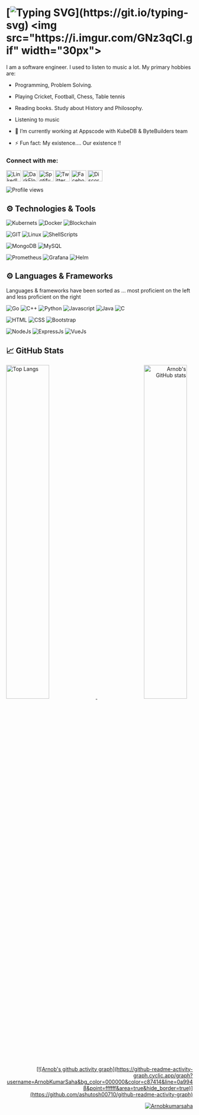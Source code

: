 
# [![Typing SVG](https://readme-typing-svg.herokuapp.com?font=consolas&color=%234DF79A&height=30&lines=Hello+there%2C+I'm+Arnob!)](https://git.io/typing-svg) <img src="https://i.imgur.com/GNz3qCl.gif" width="30px">
I am a software engineer.  I used to listen to music a lot.
My primary hobbies are:
- Programming, Problem Solving.
- Playing Cricket, Football, Chess, Table tennis
- Reading books. Study about History and Philosophy.
- Listening to music

- 🔭 I’m currently working at Appscode with KubeDB & ByteBuilders team
- ⚡ Fun fact: My existence.... Our existence !! 

<h3 align="left">Connect with me:</h3>
<p align="left">
<a href="https://www.linkedin.com/in/arnob-kumar-saha/" target="blank"><img align="center" src="https://raw.githubusercontent.com/rahuldkjain/github-profile-readme-generator/master/src/images/icons/Social/linked-in-alt.svg" alt="LinkedIn" height="30" width="40" /></a>
<a href="https://codeforces.com/profile/DarkFloyd" target="blank"><img align="center" src="https://raw.githubusercontent.com/rahuldkjain/github-profile-readme-generator/master/src/images/icons/Social/codeforces.svg" alt="DarkFloyd" height="30" width="40" /></a>
<a href="https://open.spotify.com/user/rtqsp9j73q577smzcry1fkvl6" target="blank"><img align="center" src="https://raw.githubusercontent.com/rahuldkjain/github-profile-readme-generator/master/src/images/icons/Social/spotify.svg" alt="Spotify" height="30" width="40" /></a>
<a href="https://twitter.com/ArnobKumarSaha" target="blank"><img align="center" src="https://raw.githubusercontent.com/rahuldkjain/github-profile-readme-generator/master/src/images/icons/Social/twitter.svg" alt="Twitter" height="30" width="40" /></a>
<a href="https://www.facebook.com/rupkothar.arnob.9" target="blank"><img align="center" src="https://raw.githubusercontent.com/rahuldkjain/github-profile-readme-generator/master/src/images/icons/Social/facebook.svg" alt="Facebook" height="30" width="40" /></a>
<a href="https://discordapp.com/users/773909421704478720" target="blank"><img align="center" src="https://raw.githubusercontent.com/rahuldkjain/github-profile-readme-generator/master/src/images/icons/Social/discord.svg" alt="Discord" height="30" width="40" /></a>
</p>

![Profile views](https://gpvc.arturio.dev/ArnobKumarSaha)

## ⚙️ Technologies & Tools
![Kubernets](https://img.shields.io/badge/kubernetes%20-%23326ce5.svg?&style=for-the-badge&logo=kubernetes&logoColor=white)
![Docker](https://img.shields.io/badge/docker-%230db7ed.svg?style=for-the-badge&logo=docker&logoColor=white)
![Blockchain](https://img.shields.io/badge/Blockchain-black?style=for-the-badge&logo=hyperledger&logoColor=white&color=4479A1)


![GIT](https://img.shields.io/badge/git-%3776AB.svg?style=for-the-badge&logo=git&logoColor=white&color=F05032)
![Linux](https://img.shields.io/badge/linux-%FCC624.svg?style=for-the-badge&logo=linux&logoColor=black&color=FCC624)
![ShellScripts](https://img.shields.io/badge/Shell_Scripting-121011?style=for-the-badge&logo=gnu-bash&logoColor=white)

![MongoDB](https://img.shields.io/badge/MongoDB-47A248.svg?style=for-the-badge&logo=mongodb&logoColor=white&color=F7931E)
![MySQL](https://img.shields.io/badge/mysql-%4479A1.svg?style=for-the-badge&logo=mysql&logoColor=white&color=4479A1)

![Prometheus](https://img.shields.io/badge/Prometheus-000000?style=for-the-badge&logo=prometheus&labelColor=000000)
![Grafana](https://img.shields.io/badge/Grafana-F2F4F9?style=for-the-badge&logo=grafana&logoColor=orange&labelColor=F2F4F9)
![Helm](https://img.shields.io/badge/Helm-0F1689?style=for-the-badge&logo=Helm&labelColor=0F1689)


## ⚙️ Languages & Frameworks
Languages & frameworks have been sorted as ...  most proficient on the left and less proficient on the right <br>

![Go](https://img.shields.io/badge/Go-00ADD8?style=for-the-badge&logo=go&logoColor=white)
![C++](https://img.shields.io/badge/c++-00599C.svg?style=for-the-badge&logo=c%2B%2B&logoColor=white&color=00599C)
![Python](https://img.shields.io/badge/python-%3776AB.svg?style=for-the-badge&logo=python&logoColor=white&color=3776AB)
![Javascript](https://img.shields.io/badge/javscript-%F7DF1E.svg?style=for-the-badge&logo=javascript&logoColor=black&color=F7DF1E)
![Java](https://img.shields.io/badge/java-%7396.svg?style=for-the-badge&logo=java&logoColor=white&color=007396)
![C](https://img.shields.io/badge/c-%3776AB.svg?style=for-the-badge&logo=c&logoColor=white&color=A8B9CC)

![HTML](https://img.shields.io/badge/html5-%3776AB.svg?style=for-the-badge&logo=html5&logoColor=white&color=E34F26)
![CSS](https://img.shields.io/badge/css3-%1572B6.svg?style=for-the-badge&logo=css3&logoColor=white&color=1572B6)
![Bootstrap](https://img.shields.io/badge/bootstrap-%3776AB.svg?style=for-the-badge&logo=bootstrap&logoColor=white&color=563D7C)


![NodeJs](https://img.shields.io/badge/Node.js-43853D?style=for-the-badge&logo=node.js&logoColor=white)
![ExpressJs](https://img.shields.io/badge/Express.js-404D59?style=for-the-badge&logo=express)
![VueJs](https://img.shields.io/badge/Vue.js-35495E?style=for-the-badge&logo=vue.js&logoColor=4FC08D)




## &#x1f4c8; GitHub Stats
<p>
    <a align="left" href="https://github.com/Arnobkumarsaha?tab=repositories">
        <img alt="Top Langs"  width="48%" src="https://github-readme-stats.vercel.app/api/top-langs/?username=Arnobkumarsaha&count_private=true&theme=cobalt&layout=compact&hide=jupyter notebook,css,ejs,typescript,html,php,blade&langs_count=10">
    </a>
    <a align="right" href="https://github.com/Arnobkumarsaha?tab=repositories">
        <img alt="Arnob's GitHub stats"  width="48%" src="https://github-readme-stats.vercel.app/api?username=Arnobkumarsaha&show_icons=true&theme=cobalt">
</p>
    
<p>
   [![Arnob's github activity graph](https://github-readme-activity-graph.cyclic.app/graph?username=ArnobKumarSaha&bg_color=000000&color=c87414&line=0a9948&point=ffffff&area=true&hide_border=true)](https://github.com/ashutosh00710/github-readme-activity-graph)
   
</p>

<!-- 
<img align="center" height="200px" src="https://github-profile-trophy.vercel.app/?username=ArnobKumarSaha&theme=gruvbox&row=2&margin-w=5&margin-h=5&count_private=true"/>
-->

<p><img align="center" src="https://github-readme-streak-stats.herokuapp.com/?user=Arnobkumarsaha&theme=react" alt="Arnobkumarsaha" /></p>


